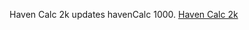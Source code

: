 Haven Calc 2k updates havenCalc 1000.
<a href="http://jprudolph03.github.io/havelCalc2k">Haven Calc 2k</a>
